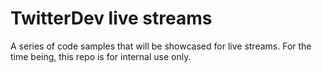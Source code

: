# TwitterDev live streams

A series of code samples that will be showcased for live streams. For the time being, this repo is for internal use only.
